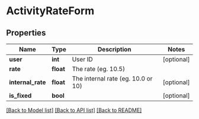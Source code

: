 # ActivityRateForm

## Properties
Name | Type | Description | Notes
------------ | ------------- | ------------- | -------------
**user** | **int** | User ID | [optional] 
**rate** | **float** | The rate (eg. 10.5) | 
**internal_rate** | **float** | The internal rate (eg. 10.0 or 10) | [optional] 
**is_fixed** | **bool** |  | [optional] 

[[Back to Model list]](../../README.md#documentation-for-models) [[Back to API list]](../../README.md#documentation-for-api-endpoints) [[Back to README]](../../README.md)

